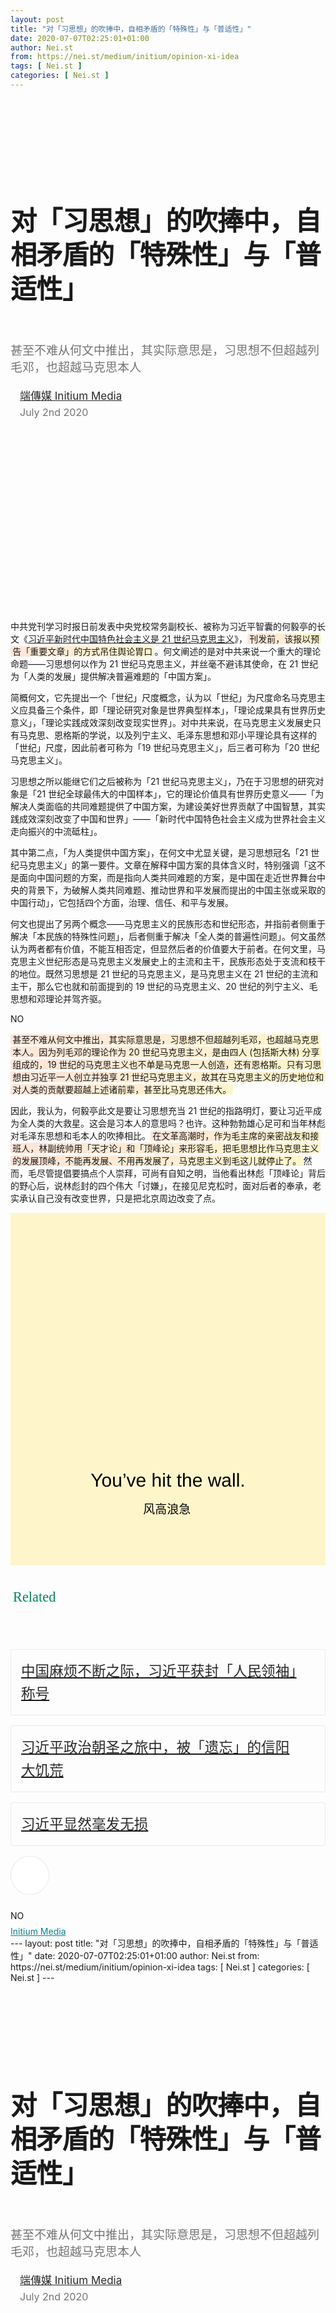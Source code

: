 ```yaml
---
layout: post
title: "对「习思想」的吹捧中，自相矛盾的「特殊性」与「普适性」"
date: 2020-07-07T02:25:01+01:00
author: Nei.st
from: https://nei.st/medium/initium/opinion-xi-idea
tags: [ Nei.st ]
categories: [ Nei.st ]
---
```


<article class="post-22334 post type-post status-publish format-standard hentry category-initium" id="post-22334"> <header class="page-header medium Archives"><div class="page-header__image"></div><div class="page-header__content"><h1 class="page-title text-align-center">对「习思想」的吹捧中，自相矛盾的「特殊性」与「普适性」</h1></div> </header><div class="entry-content aesop-entry-content" id="post-22334-content"><link as="font" crossorigin="anonymous" href="//cdn.jsdelivr.net/gh/0nd1jyU39XQ/_/glyph/font-face/0uIzqoZjSuJfvSBnvgXTcApMtcVhMcpr.woff" rel="preload" type="font/woff"/><link as="font" crossorigin="anonymous" href="//cdn.jsdelivr.net/gh/0nd1jyU39XQ/_/glyph/font-face/1sTnSLZWDKucPX6SAk.woff" rel="preload" type="font/woff"/><style>@font-face{font-family:"etQuXe8pln0zqff6VgxLRg";font-display:fallback;src:url(//cdn.jsdelivr.net/gh/0nd1jyU39XQ/_/glyph/font-face/0uIzqoZjSuJfvSBnvgXTcApMtcVhMcpr.woff) format("woff");font-style:normal;font-weight:400}@font-face{font-family:"PingFang-SC-W3";font-display:fallback;src:url(//cdn.jsdelivr.net/gh/0nd1jyU39XQ/_/glyph/font-face/1sTnSLZWDKucPX6SAk.woff) format("woff");font-style:normal;font-weight:400}</style><p class="blog-post__description">甚至不难从何文中推出，其实际意思是，习思想不但超越列毛邓，也超越马克思本人</p><span id="more-22334"></span><style>.container.large.img.edge{max-width:1280px;width:100%}@media (max-width:1100px){.container.large.img.edge .aesop-image-component{margin:0 20px}}@media (max-width:889px){.container.large.img.edge .aesop-image-component{margin:0 5%}}.u-overflowHidden{overflow:hidden!important}.u-flexCenter{display:-webkit-box!important;display:-webkit-flex!important;display:-ms-flexbox!important;display:flex!important;-webkit-box-align:center!important;-webkit-align-items:center!important;-ms-flex-align:center!important;align-items:center!important}.u-flex0{-webkit-box-flex:0;-webkit-flex:0 0 auto;-ms-flex:0 0 auto;flex:0 0 auto}.u-flex1{-webkit-box-flex:1;-webkit-flex:1 1 auto;-ms-flex:1 1 auto;flex:1 1 auto}.u-marginVertical24{margin-top:24px!important;margin-bottom:24px!important}.u-paddingLeft15{padding-left:15px!important}.u-paddingBottom3{padding-bottom:3px!important}.u-fontSize15{font-size:17px!important}.u-noWrapWithEllipsis{white-space:nowrap!important;text-overflow:ellipsis!important;overflow:hidden!important}.uiScale{line-height:20px;font-size:16px}.uiScale .ui-caption{color:rgba(0,0,0,.54)!important;fill:rgba(0,0,0,.54)!important}.uiScale-caption--regular .ui-caption{--x-height-multiplier:0.342!important;--baseline-multiplier:0.22!important;letter-spacing:0!important;font-size:16px!important;line-height:23px!important;-webkit-transform:translateY(1.52px);transform:translateY(1.52px)}svg.icon.icon-initium{width:70px}a.initium.__link-logo,a.initium.__link-logo:hover{padding-bottom:0;border-bottom:none!important;color:rgba(0,0,0,.84)!important}.page-header{padding:110px 0 0}.page-header__content{max-width:800px}.page-title:not(#algolia-search-box){font-size:42px;line-height:1.3;text-align:left}.entry-content>h2,.page-title:not(#algolia-search-box){--x-height-multiplier:0.342;--baseline-multiplier:0.22;letter-spacing:-.015em}.entry-content>h2{font-style:normal;font-family:schnyder-scond-normal-600,etQuXe8pln0zqff6VgxLRg,SF Pro Display,PingFangSC-Thin,graphik-normal-300,PingFang-SC-W3,Segoe UI,Roboto,Microsoft YaHei UI,Source Han Sans SC,Helvetica Neue,Helvetica,Arial,sans-serif;font-weight:400}.entry-content>h2.graf-after--p{margin-top:56px}.entry-content>p:first-of-type{color:rgba(0,0,0,.54);font-size:19px}@media (max-width:767px){.page-title:not(#algolia-search-box){font-size:36px;line-height:1.3;letter-spacing:-.015em}.entry-content>h2{font-size:28px;letter-spacing:-.015em}.entry-content>h2.graf-after--p{margin-top:28px}.entry-content>p:first-of-type{font-size:17px}svg.icon.icon-initium{width:65px}.container.img.edge{width:100%}.container.img.edge .aesop-image-component{width:90%;margin:0 auto;max-width:800px}}span.phNnwJb1vcZnORRPE7cBOQ{color:#a38a86;font-size:110%}.collection.jsx-1092709871{margin:2.5rem 0 1rem}.collection.jsx-1092709871 header.jsx-1092709871{display:flex;-webkit-box-align:center;align-items:center;-webkit-box-pack:justify;justify-content:space-between;padding-bottom:1rem}.text-icon.jsx-65431776{user-select:none;font-size:0;vertical-align:middle}.weight-medium.jsx-65431776{font-weight:500}.small.jsx-1944497846{width:1.4rem;height:1.4rem}.text-icon.jsx-65431776 *{display:inline-block;vertical-align:baseline}.text.jsx-65431776{line-height:1}.size-md.jsx-65431776 .text.jsx-65431776{font-size:1.4rem}.spacing-xxtight.text-right.jsx-65431776 .text.jsx-65431776{padding-left:.25rem}ul{list-style:none}h2,li,ul{margin:0;padding:0;border:0}.collection-list.jsx-1092709871 li.jsx-1092709871>.container{padding-bottom:1rem}.container.jsx-2013367371{padding-bottom:1.5rem}.content.jsx-2013367371{display:flex;-webkit-box-pack:justify;justify-content:space-between;position:relative}.content.no-cover.jsx-2013367371{display:block}.content.type-collection.jsx-2013367371{border-radius:4px;border:1px solid rgba(0,0,0,.08);overflow:hidden;padding:1rem 11rem 1rem 1rem}.content.type-collection.no-cover.jsx-2013367371{padding-right:1rem}.content.jsx-2013367371 .left.jsx-2013367371{padding-right:1.5rem}.collection.jsx-1092709871 a:not(.button){border-bottom:none!important}.sidebar.jsx-2996311878{font-weight:500;font-family:schnyder-scond-normal-600,etQuXe8pln0zqff6VgxLRg,SF Pro Display,PingFangSC-Thin,graphik-normal-300,PingFang-SC-W3,Segoe UI,Roboto,Microsoft YaHei UI,Source Han Sans SC,Helvetica Neue,Helvetica,Arial,sans-serif;font-size:calc(1.35rem + 1px);line-height:1.6;color:rgba(0,0,0,.84)}.collection-list.jsx-1092709871 li.jsx-1092709871:last-child>.container{padding-bottom:0}span.jsx-65431776.text-icon.text-right.size-md.spacing-xxtight.weight-medium svg{fill:#009f5f}span.jsx-1092709871{color:#008754;font-family:"medium-content-sans-serif-font"}@-webkit-keyframes clapsk1{0%{transform:scale(1);opacity:1}70%{transform:scale(1.4);opacity:0}to{opacity:0}}@-moz-keyframes clapsk1{0%{transform:scale(1);opacity:1}70%{transform:scale(1.4);opacity:0}to{opacity:0}}@keyframes clapsk1{0%{transform:scale(1);opacity:1}70%{transform:scale(1.4);opacity:0}to{opacity:0}}.qyoLgsBMfk2RyP6PZqEQUQ{display:flex;align-items:center}.TA9FsqtAclEQEnnC{margin-right:16px;display:block;position:relative}.q9pBoz6iftkg{color:inherit;fill:inherit;font-size:inherit;border:inherit;font-family:inherit;letter-spacing:inherit;font-weight:inherit;padding:0;margin:0}.q9pBoz6iftkg:hover{cursor:pointer;color:rgba(0,0,0,.9);fill:rgba(0,0,0,.9)}.q9pBoz6iftkg:focus{outline:0}.q9pBoz6iftkg:disabled{cursor:default;color:rgba(0,0,0,.54);fill:rgba(0,0,0,.54)}.ISq0AssRMiRdK46s31e1tA,.VBC0sS11TRzyNj7ur4DqLQ{border-radius:50%;display:flex;align-items:center}.VBC0sS11TRzyNj7ur4DqLQ{padding:0;outline:0;border:0;user-select:none;cursor:pointer;background:#fff;justify-content:center;z-index:2;left:0;height:100%;position:absolute;top:0;width:100%}.VBC0sS11TRzyNj7ur4DqLQ>svg{pointer-events:none}.VBC0sS11TRzyNj7ur4DqLQ:active{border-style:solid}.ISq0AssRMiRdK46s31e1tA{background-color:#fff;border:1px solid rgba(0,0,0,.1);height:60px;position:relative;transition:border-color .15s ease;width:60px;fill:#02b875}.ISq0AssRMiRdK46s31e1tA:before{background:radial-gradient(circle,#1c9963 60%,transparent 70%);border-radius:50%;content:"";display:block;z-index:0;left:0;height:100%;position:absolute;top:0;width:100%}.ISq0AssRMiRdK46s31e1tA:focus{outline:0}.hentry{padding-bottom:0}.sosumi p{margin-bottom:0}.ISq0AssRMiRdK46s31e1tA:hover:before{animation:clapsk1 2s cubic-bezier(.1,.12,.25,1) infinite}.ISq0AssRMiRdK46s31e1tA:before{background:radial-gradient(circle,#078290 60%,transparent 70%)}.ISq0AssRMiRdK46s31e1tA:hover{border-color:#078290}.categories.icon-link a,.comment-form a:not(.button),.logged-in-as,ul.post-categories a{color:#078290}.categories.icon-link svg,.st0,.VBC0sS11TRzyNj7ur4DqLQ,div#llc-comments-loader svg#loading{fill:#0098ab}button#llc_comments_button,input[type=button],input[type=reset],input[type=submit]{border-color:#0098ab}input[type=submit]:hover{background-color:#0098ab;border-color:#0098ab}.entry-content>h2{color:#2bb6c9;color: transparent;}span.text-highlight, span.markup--p{background-color:#baf4fe}section.container.sosumi ol{margin:0;padding-inline-start:1em}.entry-content a:not(.button),.entry-content a:not(.button):hover{border-bottom-color:#2bb6c9;border-bottom-color:#ec877e;}span.UxFvBtVGwuALnjE1Qkax2w { color: #944406; font-size: 105%; } .BarrierFailsafe__fullBarrier___2bFWd { background-color: rgb(255, 245, 202) !important; } span.text-highlight, span.markup--p { --color-canary: #fff5ca; --color-peach: #fee5da; box-sizing: border-box; padding: 0 0.2rem; -webkit-box-decoration-break: clone; border-radius: 0.2rem; background: linear-gradient(90deg, var(--color-peach) 0%, var(--color-canary) 100%); } @supports (background-clip:text) or (-webkit-background-clip:text) { .txt-knockout { color: transparent; background: url("data:image/svg+xml,%3Csvg xmlns='http://www.w3.org/2000/svg' preserveAspectRatio='none' viewBox='0 0 391 277'%3E%3Cdefs/%3E%3Cdefs%3E%3ClinearGradient id='linear-gradient' x1='35.6' x2='357.3' y1='-22.6' y2='302.1' gradientUnits='userSpaceOnUse'%3E%3Cstop offset='0' stop-color='%232d6dd0'/%3E%3Cstop offset='.2' stop-color='%233464cb'/%3E%3Cstop offset='.5' stop-color='%23454abc'/%3E%3Cstop offset='.9' stop-color='%236221a4'/%3E%3Cstop offset='1' stop-color='%236c139c'/%3E%3C/linearGradient%3E%3ClinearGradient id='linear-gradient-2' x1='122.3' x2='316.9' y1='102.1' y2='102.1' gradientUnits='userSpaceOnUse'%3E%3Cstop offset='0' stop-color='%23ec8580'/%3E%3Cstop offset='.1' stop-color='%23eb8489'/%3E%3Cstop offset='.4' stop-color='%23ea82a3'/%3E%3Cstop offset='.7' stop-color='%23e87fcc'/%3E%3Cstop offset='1' stop-color='%23e57cfb'/%3E%3C/linearGradient%3E%3ClinearGradient id='linear-gradient-3' x1='60.4' x2='218.3' y1='211.5' y2='211.5' gradientUnits='userSpaceOnUse'%3E%3Cstop offset='0' stop-color='%23cb84de'/%3E%3Cstop offset='.2' stop-color='%23c288e0'/%3E%3Cstop offset='.4' stop-color='%23a892e7'/%3E%3Cstop offset='.8' stop-color='%237fa3f1'/%3E%3Cstop offset='1' stop-color='%2360b0f9'/%3E%3C/linearGradient%3E%3C/defs%3E%3Cg id='Layer_2' data-name='Layer 2'%3E%3Cg id='Layer_1-2' data-name='Layer 1'%3E%3Cpath fill='url(%23linear-gradient)' d='M0 0h391v277H0z'/%3E%3Cpath fill='url(%23linear-gradient-2)' d='M272 0h-77a105 105 0 00-18 25c-9 19-36 33-44 44s-13 24-10 37c4 18 19 30 34 40l50 36c12 8 25 17 39 21s30 1 40-10c17-21 2-52 9-78 5-16 19-29 22-46 2-19-10-36-24-50a170 170 0 00-21-19z'/%3E%3Cpath d='M26 51c9-4 7-10 16-12l-1 1c19-9 39-21 55-24 2-5 20-7 19-12l23-4H89a12 12 0 01-4 3l-4-2C68 7 53 11 41 20l2-3c-6 3-24 11-21 14a1 1 0 011 1 2 2 0 01-1-1c-2-1-13 8-19 13v-2l-3 4v20c9-7 20-14 28-17zM347 273c2 2 2 8 3 1-4-3 1-12 0-17-3-1 0-12 2-22l9-24h1c-3-3 0-11 0-18 2 0 3 2 3 6l1-7-1-7 2 1c1-8-1-17 1-28-2 0-6 9-8-2 1-1 3-1 4 2l-1-6 2 5c1-5-1-3-2-7 2 0 1-3 3-3v-2-7c-1 1-2 1-4-2l-3-4a3 3 0 01-1-2c0-1 1-1-2-3l-6-1-4 3a9 9 0 01-5 0l-6 4-5 4c-3 3-4 5-2 5l1-1v1c-9 11-21 20-30 31l-1-1-14 20c-1 2-5 4-5 2-4 5-3 6-11 12l4-5c-6 5-8 5-13 13 1-3-6 3-8 6l5-3a69 69 0 01-9 8v-3c-8 4-12 10-17 14s-10 9-16 9c-3 4 8-2 6 1-7 4-15 2-17 2a14 14 0 00-9 3c-1 2-4 3-8 2 1 1 2 5-6 3-3-1-5-3-4-5s1-2 3-1l1 1c2 1 4 1 3-1l-1 1a33 33 0 01-5-4l-1-3c-3-2-2 0 0 3a39 39 0 01-5-8 16 16 0 010-9l-2 1 1-8v-7c4-3 3 4 6-5 4-3 3 1 3 3 2-7 10-9 14-11l-3 3a21 21 0 015-4h-3c2-2 4-3 5-2 1-2-4-2 0-6 3-1 9-6 12-4-10 3 0 2-5 5a24 24 0 015-2l-1 1c11-2 3-5 14-10 0 2 4 2 6 1-5 2-3-2 0-5 8-3 8-5 11-7l-4 2c0-2 4-4 8-8v1c4-4 12-5 16-12 4-2 3 2 6 0 5-9 9-6 14-15-4 1-3 1 0-6l-10 14 5-10c-4 4-6 9-9 11 2-5 2-4 0-4 7-3 7-11 13-16l4 4c10-9 11-19 19-32l-3 4c-1-3 4-9 5-14 2 1 4-2 5-4l2-6c1-3 0-7-1-8a43 43 0 003-8c0-8-4-13-9-16-4-2-8-4-16-3l2-3s1-2 7-1a13 13 0 00-4-1 19 19 0 00-4 0l-3 1-8 3c-3 2-5 4-8 4-1 2 0 4-4 6h-1c0 1-4 4 0 4-14 3-26 22-36 26l-17 21v-2c-8 7-1 8-10 16-6 3 3-6 0-4-6-2-10 12-17 16l1-2c-6 3-9 13-16 20l-1-1c-2 7-10 18-16 25 0-4 2-4-1-4-3 3 3 2-2 8-3 1-8 5-10 4l5-6c-5 1-7 8-11 10v-1c-9 9-7 12-17 20h2c-4 7-6 2-11 8l-3-2c-3 3-13 11-21 12l8-5a52 52 0 009-6l-15 7 5-2c-4 4-12 7-20 4 2-3-3-5-7-10s-6-11-4-14c-3-7-2-14 0-21s7-13 13-20c-8 1 4-3-1-6l5-5-1 1 1-1a125 125 0 0113-5c3 0-3 3-2 4 8-5 5 0 11-2-2-1 1-4 6-7l-8 2c11-9 13-2 24-11l-3 3c6-4 24-13 28-21 1 0 3 0 1 2 15-9 30-25 43-31v2c2-3 3-6 7-7 0 0 0 2 1 1 1-2 6-7 10-9l-2 3c14-9 18-19 29-29 2 3 13-5 19-10v1a106 106 0 0018-22l6-10h-28a137 137 0 01-9 10c1 2-3 5-4 9l-26 19c-5 6 0 3-2 7-2-2-11 6-7 1l-27 23c2-1 4-2 3 0-2 2-6 3-6 2v-1c-14 15-41 20-52 32l-12 10c-7 3 3-4-3-2-13 11-25 13-36 25-7 1-16 9-22 20-7 12-9 25-11 35l2-1c2 4-1 6-1 9 2 0 1-5 2-2 2 10 6 20 14 29a43 43 0 0031 13c12 0 22-4 31-9a141 141 0 0023-16c10-9 0-11 14-20l-1 6c16-21 37-38 51-59l-2 4c6-2 13-14 12-16 3-2 2 1 4 0 5-3 7-12 11-12l-1 1c3-4 10-10 7-10 7-6 11-13 17-17 2-6 12-10 11-14 2 4 14-7 17-11-1 2 5-1 4 1 5-3 7-4 6-6l3 2a8 8 0 012 1c2 0 3 5-1 7 0 7-2 16-5 24a148 148 0 01-13 23c-2-2 11-16 6-17-6 14-9 24-21 36-3 3 0-3 1-5-10 14-22 23-33 32 2 0 1 2-2 5l-5 6c1-6-14 5-10-4-2 1-4 3-3 4-2 1-4 0-1-2-10 5-6 5-15 10l2-3a72 72 0 01-15 12v-2a45 45 0 00-12 17 107 107 0 00-8 21c-3-6-2 6-4 7a39 39 0 003 10 22 22 0 010-4 24 24 0 006 11l8 8a28 28 0 01-6-3 31 31 0 0015 8 33 33 0 01-8-5c4 2 4 0 5 0l5 1 12 4 13-4c2 1 0 4 1 4 1-2 6-3 10-5s8-5 9-7c-1 1 0 3 1 3l1-3c4-2 4-2 5 0 9-6-5-2 6-7l-2 2c11-7 18-16 27-23 4 0-7 7-2 7 11-12 20-27 31-38l-2 1c-2-4 9-7 13-14v3c8-8 13-17 23-30v3l8-8 5-3 2-2a14 14 0 012-1c0-1 2-3 1-4 3 0 7 1 8 4a19 19 0 012 4 13 13 0 011 2l1 3c2 9 3 18-1 27l-1-4-1 16c3-1 2-2 4-5v10c0-7-3 0-5 3h2c-5 7 4 3-1 13l-1-1-1 13c-3 1 0-5-2-6-2 6 1 13-3 19l1-10c-4 6-3 7-5 11l-3 10 1-2c5 9-1 17 4 28-5-11-3-2-5-3-1 3-1 8-2 7h9a10 10 0 010-4z' class='cls-3'/%3E%3Cpath fill='url(%23linear-gradient-3)' d='M80 274a36 36 0 003 3h62a131 131 0 0015-10l35-27c6-4 12-8 16-14 4-5 6-11 7-17 2-14-1-28-9-40s-21-18-35-19l-3-1c-17-6-36-3-51 6s-28 22-40 34c-9 9-17 19-19 31-2 8 1 17 4 25 3 10 7 21 15 29z' opacity='.8'/%3E%3C/g%3E%3C/g%3E%3C/svg%3E") center/110% auto no-repeat; -webkit-background-clip: text; background-clip: text } } .txt-knockout--pink-purple { background-image: url("data:image/svg+xml,%3Csvg xmlns='http://www.w3.org/2000/svg' xmlns:xlink='http://www.w3.org/1999/xlink' viewBox='0 0 112 91'%3E%3Cdefs/%3E%3Cdefs%3E%3ClinearGradient id='linear-gradient' x2='112.1' y1='43.7' y2='43.7' gradientUnits='userSpaceOnUse'%3E%3Cstop offset='0' stop-color='%23ec8580'/%3E%3Cstop offset='.2' stop-color='%23ed8e7b'/%3E%3Cstop offset='.5' stop-color='%23f0a86c'/%3E%3Cstop offset='.9' stop-color='%23f4d155'/%3E%3Cstop offset='1' stop-color='%23f5d652'/%3E%3C/linearGradient%3E%3ClinearGradient id='linear-gradient-2' x1='-16' x2='76.6' y1='66.5' y2='66.5' gradientTransform='rotate(150 47 57)' xlink:href='%23linear-gradient'/%3E%3C/defs%3E%3Cg style='isolation:isolate'%3E%3Cg id='Layer_2' data-name='Layer 2'%3E%3Cg id='Layer_1-2' data-name='Layer 1'%3E%3Cpath fill='url(%23linear-gradient)' d='M41 7C28 5 14 4 5 14c-7 10-6 27 0 39s17 17 28 22a102 102 0 0040 7c9-1 19-2 27-9s14-18 12-30c-2-15-16-24-28-27l-29-6-14-3z'/%3E%3Cpath fill='url(%23linear-gradient-2)' d='M95 54a24 24 0 003-3c5-7 6-16 3-24C96 11 78-1 61 0 43 1 27 13 20 29s-4 36 5 50c5 7 12 13 20 11 12-2 18-13 27-21 7-6 16-8 23-15z'/%3E%3C/g%3E%3C/g%3E%3C/g%3E%3C/svg%3E") }</style><div class="container uiScale uiScale-ui--regular uiScale-caption--regular u-flexCenter u-marginVertical24 u-fontSize15 js-postMetaLockup"><div class="u-flex0"><a class="initium __link-logo" dir="auto" href="//nei.st/medium/initium"></a></div><div class="u-flex1 u-paddingLeft15 u-overflowHidden"><div class="u-paddingBottom3"><a class="initium __link-logo" dir="auto" href="//nei.st/medium/initium">端傳媒 Initium Media</a></div><div class="ui-caption u-noWrapWithEllipsis js-testPostMetaInlineSupplemental"><time>July 2nd 2020</time></div></div></div><div class="container large img edge"><div class="aspectRatioPlaceholder"><div class="aspectRatioPlaceholder-fill" style="padding-bottom:56.25%;"></div><div class="progressiveMedia" data-height="1080" data-width="1920" style="background-image: url(https://cdn.jsdelivr.net/gh/0nd1jyU39XQ/_/img/0/1526586454560.svg);background-repeat: no-repeat;background-size: cover;background-color: #d2c38e;">  <canvas class="progressiveMedia-canvas"></canvas> <img alt="" class="progressiveMedia-image" data-src="https://cdn.jsdelivr.net/gh/0nd1jyU39XQ/_/img/1/1526586454560.jpg" src="https://cdn.jsdelivr.net/gh/0nd1jyU39XQ/_/img/1/1526586454560.jpg"/></div></div></div><p>中共党刊学习时报日前发表中央党校常务副校长、被称为习近平智囊的何毅亭的长文《<a href="http://theory.people.com.cn/n1/2020/0615/c40531-31746437.html" rel="noopener noreferrer nofollow" target="_blank">习近平新时代中国特色社会主义是 21 世纪马克思主义</a>》，<span class="markup--p">刊发前，该报以预告「重要文章」的方式吊住舆论胃口</span>。何文阐述的是对中共来说一个重大的理论命题——习思想何以作为 21 世纪马克思主义，并丝毫不避讳其使命，在 21 世纪为「人类的发展」提供解决普遍难题的「中国方案」。</p><p>简概何文，它先提出一个「世纪」尺度概念，认为以「世纪」为尺度命名马克思主义应具备三个条件，即「理论研究对象是世界典型样本」，「理论成果具有世界历史意义」，「理论实践成效深刻改变现实世界」。对中共来说，在马克思主义发展史只有马克思、恩格斯的学说，以及列宁主义、毛泽东思想和邓小平理论具有这样的「世纪」尺度，因此前者可称为「19 世纪马克思主义」，后三者可称为「20 世纪马克思主义」。</p><p>习思想之所以能继它们之后被称为「21 世纪马克思主义」，乃在于习思想的研究对象是「21 世纪全球最伟大的中国样本」，它的理论价值具有世界历史意义——「为解决人类面临的共同难题提供了中国方案，为建设美好世界贡献了中国智慧，其实践成效深刻改变了中国和世界」——「新时代中国特色社会主义成为世界社会主义走向振兴的中流砥柱」。</p><p>其中第二点，「为人类提供中国方案」，在何文中尤显关键，是习思想冠名「21 世纪马克思主义」的第一要件。文章在解释中国方案的具体含义时，特别强调「这不是面向中国问题的方案，而是指向人类共同难题的方案，是中国在走近世界舞台中央的背景下，为破解人类共同难题、推动世界和平发展而提出的中国主张或采取的中国行动」，它包括四个方面，治理、信任、和平与发展。</p><p>何文也提出了另两个概念——马克思主义的民族形态和世纪形态，并指前者侧重于解决「本民族的特殊性问题」，后者侧重于解决「全人类的普遍性问题」。何文虽然认为两者都有价值，不能互相否定，但显然后者的价值要大于前者。在何文里，马克思主义世纪形态是马克思主义发展史上的主流和主干，民族形态处于支流和枝干的地位。既然习思想是 21 世纪的马克思主义，是马克思主义在 21 世纪的主流和主干，那么它也就和前面提到的 19 世纪的马克思主义、20 世纪的列宁主义、毛思想和邓理论并驾齐驱。</p><div class="code-block code-block-1" style="margin: 8px 0; clear: both;"><div class="container ads_KbHEVhh8Rw"><div class="card card--blog post-sidebar"><div class="card-body"><div class="logo_ngcontent-kty-0"> </div><div class="iframe-blocker U6XAMK63Vh00WqvF2BacIQ"><div class="background-h60B"> </div><div class="WumZiPCS4MeMw4pxQ">  <ins class="adsbygoogle GQRYJ4ilqIfEmC2iS9UfdQ" data-ad-client="ca-pub-2392282512996260" data-ad-format="fluid" data-ad-layout="in-article" data-ad-slot="8142634852" data-full-width-responsive="false" style="display:block; text-align:center;"></ins>  </div></div></div><div class="card-footer"><div class="card-footer-wrapper" layout="row bottom-left"><div class="card-medium is-shownIfHover" self="right"> NO</div></div></div></div></div></div><p><span class="markup--p">甚至不难从何文中推出，其实际意思是，习思想不但超越列毛邓，也超越马克思本人。因为列毛邓的理论作为 20 世纪马克思主义，是由四人 (包括斯大林) 分享组成的，19 世纪的马克思主义也不单是马克思一人创造，还有恩格斯。只有习思想由习近平一人创立并独享 21 世纪马克思主义，故其在马克思主义的历史地位和对人类的贡献要超越上述诸前辈，甚至比马克思还伟大。</span></p><p>因此，我认为，何毅亭此文是要让习思想充当 21 世纪的指路明灯，要让习近平成为全人类的大救星。这会是习本人的意思吗？也许。这种勃勃雄心足可和当年林彪对毛泽东思想和毛本人的吹捧相比。<span class="markup--p">在文革高潮时，作为毛主席的亲密战友和接班人，林副统帅用「天才论」和「顶峰论」来形容毛，把毛思想比作马克思主义的发展顶峰，不能再发展、不用再发展了，马克思主义到毛这儿就停止了。</span>然而，毛尽管提倡要搞点个人崇拜，可尚有自知之明，当他看出林彪「顶峰论」背后的野心后，说林彪封的四个伟大「讨嫌」，在接见尼克松时，面对后者的奉承，老实承认自己没有改变世界，只是把北京周边改变了点。</p><style>@font-face { font-family:"Irvin Text";src:url("https://cdn.jsdelivr.net/gh/0nd1jyU39XQ/_/glyph/fonts/newyorker/Irvin-Text.woff2") format("woff2"),url("https://cdn.jsdelivr.net/gh/0nd1jyU39XQ/_/glyph/fonts/newyorker/Irvin-Text.woff") format("woff"),url("https://cdn.jsdelivr.net/gh/0nd1jyU39XQ/_/glyph/fonts/newyorker/Irvin-Text.ttf") format("truetype") } @font-face { font-family:"Irvin Heading";src:url("https://cdn.jsdelivr.net/gh/0nd1jyU39XQ/_/glyph/fonts/newyorker/Irvin-Heading.woff2") format("woff2"),url("https://cdn.jsdelivr.net/gh/0nd1jyU39XQ/_/glyph/fonts/newyorker/Irvin-Heading.woff") format("woff"),url("https://cdn.jsdelivr.net/gh/0nd1jyU39XQ/_/glyph/fonts/newyorker/Irvin-Heading.ttf") format("truetype"),url("https://cdn.jsdelivr.net/gh/0nd1jyU39XQ/_/glyph/fonts/newyorker/Irvin-Heading.otf") format("opentype") } h1.BarrierFailsafe__header___1VGQh { margin: 20px auto 10px; font-weight: 400; font-size: 30px; color: #000; font-family: "Irvin Heading",neist-display-font, sans-serif; line-height: normal; text-align: center; -webkit-font-smoothing: antialiased; -moz-osx-font-smoothing: grayscale; text-rendering: geometricPrecision; } @media (max-width:767px){ h1.BarrierFailsafe__header___1VGQh { font-size: 25px; } } .BarrierFailsafe__fullBarrier___2bFWd { background-color: #efb425; padding: 50px; } .BarrierFailsafe__body___2hQxl { text-size-adjust: 100%; font-weight: 300; font-family: "SF Pro Display",PingFangSC-Thin,"graphik-normal-300","PingFang-SC-W3","Segoe UI",Roboto,"Microsoft YaHei UI","Source Han Sans SC","Helvetica Neue","Helvetica","Arial",sans-serif; box-sizing: inherit; word-break: normal; line-height: 38px; margin: 0 0 20px; font-size: 19px; color: #000; text-align: center; } .svgIcon{display:inline-block} .svgIcon--19px { line-height: 19px; height: 19px; vertical-align: middle; margin-bottom: 3px; margin-left: -2px; fill: rgba(0,0,0,.35); } .button.is-touchIconFadeInPulse.is-touched:not(:active) .svgIcon,.link.is-touchIconFadeInPulse.is-touched:not(:active) .svgIcon{-webkit-animation:fade-in-pulse-06 .1s;animation:fade-in-pulse-06 .1s}.button.is-active.is-touchIconFadeInPulse.is-touched:not(:active) .svgIcon,.link.is-active.is-touchIconFadeInPulse.is-touched:not(:active) .svgIcon{-webkit-animation:fade-in-pulse-08 .3s;animation:fade-in-pulse-08 .3s} a.wdAUwEkxSXQjBoQ { border-bottom: none !important; } form.e-secret { text-align: center; } input.euc-y-i, input.euc-y-s { -webkit-writing-mode: horizontal-tb !important; text-indent: 0px; text-shadow: none; text-align: center; align-items: flex-start; text-decoration: none; padding: 12px; display: inline-block; letter-spacing: 0px; font-size: 16px; line-height: 20px; box-sizing: border-box; margin: 0; } input.euc-y-i { border: 1px solid #000; background: #fff; border-radius: 4px 0 0 4px; max-width: 70%; } input.euc-y-s { border-style: solid; border-width: 1px; background: #000; border-color: #000 !important; color: rgba(255,255,255,.97); border-radius: 0 4px 4px 0; max-width: 30%; } input.euc-y-s:hover { background-color: #000 !important; border-color: #000 !important; } .container.img.gfw.edge { width: 100%; } svg#dinoo { width: 62px; } .nykpaywall .progressiveMedia { background: transparent; } .nykpaywall { max-width: 420px !important; }</style><div class="aesop-content-comp-wrap aesop-content-comp-columns-1" id="aesop-content-component"><div class="container img gfw edge"><div class="BarrierFailsafe__fullBarrier___2bFWd"><div class="aspectRatioPlaceholder nykpaywall"><div class="aspectRatioPlaceholder-fill" style="padding-bottom:84.61538461538461%"></div><div class="progressiveMedia" data-height="880" data-width="1040">  <canvas class="progressiveMedia-canvas"></canvas> <img alt="" class="progressiveMedia-image lazyload" data-src="https://cdn.jsdelivr.net/gh/0nd1jyU39XQ/_/img/1/full-desktop@2x.png" src="https://cdn.jsdelivr.net/gh/0nd1jyU39XQ/_/img/1/full-desktop@2x.png"/></div></div><h1 class="BarrierFailsafe__header___1VGQh">You’ve hit the wall.</h1><div class="BarrierFailsafe__body___2hQxl">风高浪急 <a class="wdAUwEkxSXQjBoQ" href="https://nei.st/medium/j2c6srlbezlceyrdintsxq" rel="noopener noreferrer nofollow" target="_blank"><span class="svgIcon svgIcon--questionMark svgIcon--19px"></span></a></div></div></div></div><section class="jsx-1092709871 collection"><header class="jsx-1092709871 container"><span class="jsx-65431776 text-icon text-right size-md spacing-xxtight weight-medium"><span class="jsx-65431776 text"><span class="jsx-1092709871">Related</span></span></span></header><ul class="jsx-1092709871 collection-list"><li class="jsx-1092709871"><section class="jsx-2013367371 container"><div class="jsx-2013367371 content no-cover type-collection"><div class="jsx-2013367371 left"> <a class="jsx-2013367371" href="https://nei.st/medium/wsj/as-chinas-troubles-mushroom-xi-collects-a-special-title"><h2 class="jsx-2996311878 sidebar">中国麻烦不断之际，习近平获封「人民领袖」称号</h2> </a></div></div></section></li><li class="jsx-1092709871"><section class="jsx-2013367371 container"><div class="jsx-2013367371 content no-cover type-collection"><div class="jsx-2013367371 left"> <a class="jsx-2013367371" href="https://nei.st/medium/nytimes/xi-lauds-red-heritage-in-land-brutalized-by-it"><h2 class="jsx-2996311878 sidebar">习近平政治朝圣之旅中，被「遗忘」的信阳大饥荒</h2> </a></div></div></section></li><li class="jsx-1092709871"><section class="jsx-2013367371 container"><div class="jsx-2013367371 content no-cover type-collection"><div class="jsx-2013367371 left"> <a class="jsx-2013367371" href="https://nei.st/medium/wsj/chinas-communist-party-concludes-conclave-in-strong-support-of-xi"><h2 class="jsx-2996311878 sidebar">习近平显然毫发无损</h2> </a></div></div></section></li></ul></section><div class="container qyoLgsBMfk2RyP6PZqEQUQ"><div class="TA9FsqtAclEQEnnC"><a class="q9pBoz6iftkg" href="https://nei.st/medium/initium?source=https://theinitium.com/article/20200702-opinion-xi-idea/" rel="noopener noreferrer nofollow"><div class="ISq0AssRMiRdK46s31e1tA"><div class="VBC0sS11TRzyNj7ur4DqLQ"></div></div></a></div></div><div class="code-block code-block-2" style="margin: 8px 0; clear: both;"> <br/><div class="container ads_KbHEVhh8Rw"><div class="card card--blog post-sidebar"><div class="card-body"><div class="logo_ngcontent-kty-0"> </div><div class="iframe-blocker U6XAMK63Vh00WqvF2BacIQ"><div class="background-h60B"> </div><div class="WumZiPCS4MeMw4pxQ">  <ins class="adsbygoogle" data-ad-client="ca-pub-2392282512996260" data-ad-format="autorelaxed" data-ad-slot="4950247302" style="display:block"></ins>  </div></div></div><div class="card-footer"><div class="card-footer-wrapper" layout="row bottom-left"><div class="card-medium is-shownIfHover" self="right"> NO</div></div></div></div></div></div></div> <footer class="entry-footer"><div class="categories icon-link"><a href="https://nei.st/category/medium/initium" rel="category tag">Initium Media</a></div> </footer></article>
---
layout: post
title: "对「习思想」的吹捧中，自相矛盾的「特殊性」与「普适性」"
date: 2020-07-07T02:25:01+01:00
author: Nei.st
from: https://nei.st/medium/initium/opinion-xi-idea
tags: [ Nei.st ]
categories: [ Nei.st ]
---

<article class="post-22334 post type-post status-publish format-standard hentry category-initium" id="post-22334"> <header class="page-header medium Archives"><div class="page-header__image"></div><div class="page-header__content"><h1 class="page-title text-align-center">对「习思想」的吹捧中，自相矛盾的「特殊性」与「普适性」</h1></div> </header><div class="entry-content aesop-entry-content" id="post-22334-content"><link as="font" crossorigin="anonymous" href="//cdn.jsdelivr.net/gh/0nd1jyU39XQ/_/glyph/font-face/0uIzqoZjSuJfvSBnvgXTcApMtcVhMcpr.woff" rel="preload" type="font/woff"/><link as="font" crossorigin="anonymous" href="//cdn.jsdelivr.net/gh/0nd1jyU39XQ/_/glyph/font-face/1sTnSLZWDKucPX6SAk.woff" rel="preload" type="font/woff"/><style>@font-face{font-family:"etQuXe8pln0zqff6VgxLRg";font-display:fallback;src:url(//cdn.jsdelivr.net/gh/0nd1jyU39XQ/_/glyph/font-face/0uIzqoZjSuJfvSBnvgXTcApMtcVhMcpr.woff) format("woff");font-style:normal;font-weight:400}@font-face{font-family:"PingFang-SC-W3";font-display:fallback;src:url(//cdn.jsdelivr.net/gh/0nd1jyU39XQ/_/glyph/font-face/1sTnSLZWDKucPX6SAk.woff) format("woff");font-style:normal;font-weight:400}</style><p class="blog-post__description">甚至不难从何文中推出，其实际意思是，习思想不但超越列毛邓，也超越马克思本人</p><span id="more-22334"></span><style>.container.large.img.edge{max-width:1280px;width:100%}@media (max-width:1100px){.container.large.img.edge .aesop-image-component{margin:0 20px}}@media (max-width:889px){.container.large.img.edge .aesop-image-component{margin:0 5%}}.u-overflowHidden{overflow:hidden!important}.u-flexCenter{display:-webkit-box!important;display:-webkit-flex!important;display:-ms-flexbox!important;display:flex!important;-webkit-box-align:center!important;-webkit-align-items:center!important;-ms-flex-align:center!important;align-items:center!important}.u-flex0{-webkit-box-flex:0;-webkit-flex:0 0 auto;-ms-flex:0 0 auto;flex:0 0 auto}.u-flex1{-webkit-box-flex:1;-webkit-flex:1 1 auto;-ms-flex:1 1 auto;flex:1 1 auto}.u-marginVertical24{margin-top:24px!important;margin-bottom:24px!important}.u-paddingLeft15{padding-left:15px!important}.u-paddingBottom3{padding-bottom:3px!important}.u-fontSize15{font-size:17px!important}.u-noWrapWithEllipsis{white-space:nowrap!important;text-overflow:ellipsis!important;overflow:hidden!important}.uiScale{line-height:20px;font-size:16px}.uiScale .ui-caption{color:rgba(0,0,0,.54)!important;fill:rgba(0,0,0,.54)!important}.uiScale-caption--regular .ui-caption{--x-height-multiplier:0.342!important;--baseline-multiplier:0.22!important;letter-spacing:0!important;font-size:16px!important;line-height:23px!important;-webkit-transform:translateY(1.52px);transform:translateY(1.52px)}svg.icon.icon-initium{width:70px}a.initium.__link-logo,a.initium.__link-logo:hover{padding-bottom:0;border-bottom:none!important;color:rgba(0,0,0,.84)!important}.page-header{padding:110px 0 0}.page-header__content{max-width:800px}.page-title:not(#algolia-search-box){font-size:42px;line-height:1.3;text-align:left}.entry-content>h2,.page-title:not(#algolia-search-box){--x-height-multiplier:0.342;--baseline-multiplier:0.22;letter-spacing:-.015em}.entry-content>h2{font-style:normal;font-family:schnyder-scond-normal-600,etQuXe8pln0zqff6VgxLRg,SF Pro Display,PingFangSC-Thin,graphik-normal-300,PingFang-SC-W3,Segoe UI,Roboto,Microsoft YaHei UI,Source Han Sans SC,Helvetica Neue,Helvetica,Arial,sans-serif;font-weight:400}.entry-content>h2.graf-after--p{margin-top:56px}.entry-content>p:first-of-type{color:rgba(0,0,0,.54);font-size:19px}@media (max-width:767px){.page-title:not(#algolia-search-box){font-size:36px;line-height:1.3;letter-spacing:-.015em}.entry-content>h2{font-size:28px;letter-spacing:-.015em}.entry-content>h2.graf-after--p{margin-top:28px}.entry-content>p:first-of-type{font-size:17px}svg.icon.icon-initium{width:65px}.container.img.edge{width:100%}.container.img.edge .aesop-image-component{width:90%;margin:0 auto;max-width:800px}}span.phNnwJb1vcZnORRPE7cBOQ{color:#a38a86;font-size:110%}.collection.jsx-1092709871{margin:2.5rem 0 1rem}.collection.jsx-1092709871 header.jsx-1092709871{display:flex;-webkit-box-align:center;align-items:center;-webkit-box-pack:justify;justify-content:space-between;padding-bottom:1rem}.text-icon.jsx-65431776{user-select:none;font-size:0;vertical-align:middle}.weight-medium.jsx-65431776{font-weight:500}.small.jsx-1944497846{width:1.4rem;height:1.4rem}.text-icon.jsx-65431776 *{display:inline-block;vertical-align:baseline}.text.jsx-65431776{line-height:1}.size-md.jsx-65431776 .text.jsx-65431776{font-size:1.4rem}.spacing-xxtight.text-right.jsx-65431776 .text.jsx-65431776{padding-left:.25rem}ul{list-style:none}h2,li,ul{margin:0;padding:0;border:0}.collection-list.jsx-1092709871 li.jsx-1092709871>.container{padding-bottom:1rem}.container.jsx-2013367371{padding-bottom:1.5rem}.content.jsx-2013367371{display:flex;-webkit-box-pack:justify;justify-content:space-between;position:relative}.content.no-cover.jsx-2013367371{display:block}.content.type-collection.jsx-2013367371{border-radius:4px;border:1px solid rgba(0,0,0,.08);overflow:hidden;padding:1rem 11rem 1rem 1rem}.content.type-collection.no-cover.jsx-2013367371{padding-right:1rem}.content.jsx-2013367371 .left.jsx-2013367371{padding-right:1.5rem}.collection.jsx-1092709871 a:not(.button){border-bottom:none!important}.sidebar.jsx-2996311878{font-weight:500;font-family:schnyder-scond-normal-600,etQuXe8pln0zqff6VgxLRg,SF Pro Display,PingFangSC-Thin,graphik-normal-300,PingFang-SC-W3,Segoe UI,Roboto,Microsoft YaHei UI,Source Han Sans SC,Helvetica Neue,Helvetica,Arial,sans-serif;font-size:calc(1.35rem + 1px);line-height:1.6;color:rgba(0,0,0,.84)}.collection-list.jsx-1092709871 li.jsx-1092709871:last-child>.container{padding-bottom:0}span.jsx-65431776.text-icon.text-right.size-md.spacing-xxtight.weight-medium svg{fill:#009f5f}span.jsx-1092709871{color:#008754;font-family:"medium-content-sans-serif-font"}@-webkit-keyframes clapsk1{0%{transform:scale(1);opacity:1}70%{transform:scale(1.4);opacity:0}to{opacity:0}}@-moz-keyframes clapsk1{0%{transform:scale(1);opacity:1}70%{transform:scale(1.4);opacity:0}to{opacity:0}}@keyframes clapsk1{0%{transform:scale(1);opacity:1}70%{transform:scale(1.4);opacity:0}to{opacity:0}}.qyoLgsBMfk2RyP6PZqEQUQ{display:flex;align-items:center}.TA9FsqtAclEQEnnC{margin-right:16px;display:block;position:relative}.q9pBoz6iftkg{color:inherit;fill:inherit;font-size:inherit;border:inherit;font-family:inherit;letter-spacing:inherit;font-weight:inherit;padding:0;margin:0}.q9pBoz6iftkg:hover{cursor:pointer;color:rgba(0,0,0,.9);fill:rgba(0,0,0,.9)}.q9pBoz6iftkg:focus{outline:0}.q9pBoz6iftkg:disabled{cursor:default;color:rgba(0,0,0,.54);fill:rgba(0,0,0,.54)}.ISq0AssRMiRdK46s31e1tA,.VBC0sS11TRzyNj7ur4DqLQ{border-radius:50%;display:flex;align-items:center}.VBC0sS11TRzyNj7ur4DqLQ{padding:0;outline:0;border:0;user-select:none;cursor:pointer;background:#fff;justify-content:center;z-index:2;left:0;height:100%;position:absolute;top:0;width:100%}.VBC0sS11TRzyNj7ur4DqLQ>svg{pointer-events:none}.VBC0sS11TRzyNj7ur4DqLQ:active{border-style:solid}.ISq0AssRMiRdK46s31e1tA{background-color:#fff;border:1px solid rgba(0,0,0,.1);height:60px;position:relative;transition:border-color .15s ease;width:60px;fill:#02b875}.ISq0AssRMiRdK46s31e1tA:before{background:radial-gradient(circle,#1c9963 60%,transparent 70%);border-radius:50%;content:"";display:block;z-index:0;left:0;height:100%;position:absolute;top:0;width:100%}.ISq0AssRMiRdK46s31e1tA:focus{outline:0}.hentry{padding-bottom:0}.sosumi p{margin-bottom:0}.ISq0AssRMiRdK46s31e1tA:hover:before{animation:clapsk1 2s cubic-bezier(.1,.12,.25,1) infinite}.ISq0AssRMiRdK46s31e1tA:before{background:radial-gradient(circle,#078290 60%,transparent 70%)}.ISq0AssRMiRdK46s31e1tA:hover{border-color:#078290}.categories.icon-link a,.comment-form a:not(.button),.logged-in-as,ul.post-categories a{color:#078290}.categories.icon-link svg,.st0,.VBC0sS11TRzyNj7ur4DqLQ,div#llc-comments-loader svg#loading{fill:#0098ab}button#llc_comments_button,input[type=button],input[type=reset],input[type=submit]{border-color:#0098ab}input[type=submit]:hover{background-color:#0098ab;border-color:#0098ab}.entry-content>h2{color:#2bb6c9;color: transparent;}span.text-highlight, span.markup--p{background-color:#baf4fe}section.container.sosumi ol{margin:0;padding-inline-start:1em}.entry-content a:not(.button),.entry-content a:not(.button):hover{border-bottom-color:#2bb6c9;border-bottom-color:#ec877e;}span.UxFvBtVGwuALnjE1Qkax2w { color: #944406; font-size: 105%; } .BarrierFailsafe__fullBarrier___2bFWd { background-color: rgb(255, 245, 202) !important; } span.text-highlight, span.markup--p { --color-canary: #fff5ca; --color-peach: #fee5da; box-sizing: border-box; padding: 0 0.2rem; -webkit-box-decoration-break: clone; border-radius: 0.2rem; background: linear-gradient(90deg, var(--color-peach) 0%, var(--color-canary) 100%); } @supports (background-clip:text) or (-webkit-background-clip:text) { .txt-knockout { color: transparent; background: url("data:image/svg+xml,%3Csvg xmlns='http://www.w3.org/2000/svg' preserveAspectRatio='none' viewBox='0 0 391 277'%3E%3Cdefs/%3E%3Cdefs%3E%3ClinearGradient id='linear-gradient' x1='35.6' x2='357.3' y1='-22.6' y2='302.1' gradientUnits='userSpaceOnUse'%3E%3Cstop offset='0' stop-color='%232d6dd0'/%3E%3Cstop offset='.2' stop-color='%233464cb'/%3E%3Cstop offset='.5' stop-color='%23454abc'/%3E%3Cstop offset='.9' stop-color='%236221a4'/%3E%3Cstop offset='1' stop-color='%236c139c'/%3E%3C/linearGradient%3E%3ClinearGradient id='linear-gradient-2' x1='122.3' x2='316.9' y1='102.1' y2='102.1' gradientUnits='userSpaceOnUse'%3E%3Cstop offset='0' stop-color='%23ec8580'/%3E%3Cstop offset='.1' stop-color='%23eb8489'/%3E%3Cstop offset='.4' stop-color='%23ea82a3'/%3E%3Cstop offset='.7' stop-color='%23e87fcc'/%3E%3Cstop offset='1' stop-color='%23e57cfb'/%3E%3C/linearGradient%3E%3ClinearGradient id='linear-gradient-3' x1='60.4' x2='218.3' y1='211.5' y2='211.5' gradientUnits='userSpaceOnUse'%3E%3Cstop offset='0' stop-color='%23cb84de'/%3E%3Cstop offset='.2' stop-color='%23c288e0'/%3E%3Cstop offset='.4' stop-color='%23a892e7'/%3E%3Cstop offset='.8' stop-color='%237fa3f1'/%3E%3Cstop offset='1' stop-color='%2360b0f9'/%3E%3C/linearGradient%3E%3C/defs%3E%3Cg id='Layer_2' data-name='Layer 2'%3E%3Cg id='Layer_1-2' data-name='Layer 1'%3E%3Cpath fill='url(%23linear-gradient)' d='M0 0h391v277H0z'/%3E%3Cpath fill='url(%23linear-gradient-2)' d='M272 0h-77a105 105 0 00-18 25c-9 19-36 33-44 44s-13 24-10 37c4 18 19 30 34 40l50 36c12 8 25 17 39 21s30 1 40-10c17-21 2-52 9-78 5-16 19-29 22-46 2-19-10-36-24-50a170 170 0 00-21-19z'/%3E%3Cpath d='M26 51c9-4 7-10 16-12l-1 1c19-9 39-21 55-24 2-5 20-7 19-12l23-4H89a12 12 0 01-4 3l-4-2C68 7 53 11 41 20l2-3c-6 3-24 11-21 14a1 1 0 011 1 2 2 0 01-1-1c-2-1-13 8-19 13v-2l-3 4v20c9-7 20-14 28-17zM347 273c2 2 2 8 3 1-4-3 1-12 0-17-3-1 0-12 2-22l9-24h1c-3-3 0-11 0-18 2 0 3 2 3 6l1-7-1-7 2 1c1-8-1-17 1-28-2 0-6 9-8-2 1-1 3-1 4 2l-1-6 2 5c1-5-1-3-2-7 2 0 1-3 3-3v-2-7c-1 1-2 1-4-2l-3-4a3 3 0 01-1-2c0-1 1-1-2-3l-6-1-4 3a9 9 0 01-5 0l-6 4-5 4c-3 3-4 5-2 5l1-1v1c-9 11-21 20-30 31l-1-1-14 20c-1 2-5 4-5 2-4 5-3 6-11 12l4-5c-6 5-8 5-13 13 1-3-6 3-8 6l5-3a69 69 0 01-9 8v-3c-8 4-12 10-17 14s-10 9-16 9c-3 4 8-2 6 1-7 4-15 2-17 2a14 14 0 00-9 3c-1 2-4 3-8 2 1 1 2 5-6 3-3-1-5-3-4-5s1-2 3-1l1 1c2 1 4 1 3-1l-1 1a33 33 0 01-5-4l-1-3c-3-2-2 0 0 3a39 39 0 01-5-8 16 16 0 010-9l-2 1 1-8v-7c4-3 3 4 6-5 4-3 3 1 3 3 2-7 10-9 14-11l-3 3a21 21 0 015-4h-3c2-2 4-3 5-2 1-2-4-2 0-6 3-1 9-6 12-4-10 3 0 2-5 5a24 24 0 015-2l-1 1c11-2 3-5 14-10 0 2 4 2 6 1-5 2-3-2 0-5 8-3 8-5 11-7l-4 2c0-2 4-4 8-8v1c4-4 12-5 16-12 4-2 3 2 6 0 5-9 9-6 14-15-4 1-3 1 0-6l-10 14 5-10c-4 4-6 9-9 11 2-5 2-4 0-4 7-3 7-11 13-16l4 4c10-9 11-19 19-32l-3 4c-1-3 4-9 5-14 2 1 4-2 5-4l2-6c1-3 0-7-1-8a43 43 0 003-8c0-8-4-13-9-16-4-2-8-4-16-3l2-3s1-2 7-1a13 13 0 00-4-1 19 19 0 00-4 0l-3 1-8 3c-3 2-5 4-8 4-1 2 0 4-4 6h-1c0 1-4 4 0 4-14 3-26 22-36 26l-17 21v-2c-8 7-1 8-10 16-6 3 3-6 0-4-6-2-10 12-17 16l1-2c-6 3-9 13-16 20l-1-1c-2 7-10 18-16 25 0-4 2-4-1-4-3 3 3 2-2 8-3 1-8 5-10 4l5-6c-5 1-7 8-11 10v-1c-9 9-7 12-17 20h2c-4 7-6 2-11 8l-3-2c-3 3-13 11-21 12l8-5a52 52 0 009-6l-15 7 5-2c-4 4-12 7-20 4 2-3-3-5-7-10s-6-11-4-14c-3-7-2-14 0-21s7-13 13-20c-8 1 4-3-1-6l5-5-1 1 1-1a125 125 0 0113-5c3 0-3 3-2 4 8-5 5 0 11-2-2-1 1-4 6-7l-8 2c11-9 13-2 24-11l-3 3c6-4 24-13 28-21 1 0 3 0 1 2 15-9 30-25 43-31v2c2-3 3-6 7-7 0 0 0 2 1 1 1-2 6-7 10-9l-2 3c14-9 18-19 29-29 2 3 13-5 19-10v1a106 106 0 0018-22l6-10h-28a137 137 0 01-9 10c1 2-3 5-4 9l-26 19c-5 6 0 3-2 7-2-2-11 6-7 1l-27 23c2-1 4-2 3 0-2 2-6 3-6 2v-1c-14 15-41 20-52 32l-12 10c-7 3 3-4-3-2-13 11-25 13-36 25-7 1-16 9-22 20-7 12-9 25-11 35l2-1c2 4-1 6-1 9 2 0 1-5 2-2 2 10 6 20 14 29a43 43 0 0031 13c12 0 22-4 31-9a141 141 0 0023-16c10-9 0-11 14-20l-1 6c16-21 37-38 51-59l-2 4c6-2 13-14 12-16 3-2 2 1 4 0 5-3 7-12 11-12l-1 1c3-4 10-10 7-10 7-6 11-13 17-17 2-6 12-10 11-14 2 4 14-7 17-11-1 2 5-1 4 1 5-3 7-4 6-6l3 2a8 8 0 012 1c2 0 3 5-1 7 0 7-2 16-5 24a148 148 0 01-13 23c-2-2 11-16 6-17-6 14-9 24-21 36-3 3 0-3 1-5-10 14-22 23-33 32 2 0 1 2-2 5l-5 6c1-6-14 5-10-4-2 1-4 3-3 4-2 1-4 0-1-2-10 5-6 5-15 10l2-3a72 72 0 01-15 12v-2a45 45 0 00-12 17 107 107 0 00-8 21c-3-6-2 6-4 7a39 39 0 003 10 22 22 0 010-4 24 24 0 006 11l8 8a28 28 0 01-6-3 31 31 0 0015 8 33 33 0 01-8-5c4 2 4 0 5 0l5 1 12 4 13-4c2 1 0 4 1 4 1-2 6-3 10-5s8-5 9-7c-1 1 0 3 1 3l1-3c4-2 4-2 5 0 9-6-5-2 6-7l-2 2c11-7 18-16 27-23 4 0-7 7-2 7 11-12 20-27 31-38l-2 1c-2-4 9-7 13-14v3c8-8 13-17 23-30v3l8-8 5-3 2-2a14 14 0 012-1c0-1 2-3 1-4 3 0 7 1 8 4a19 19 0 012 4 13 13 0 011 2l1 3c2 9 3 18-1 27l-1-4-1 16c3-1 2-2 4-5v10c0-7-3 0-5 3h2c-5 7 4 3-1 13l-1-1-1 13c-3 1 0-5-2-6-2 6 1 13-3 19l1-10c-4 6-3 7-5 11l-3 10 1-2c5 9-1 17 4 28-5-11-3-2-5-3-1 3-1 8-2 7h9a10 10 0 010-4z' class='cls-3'/%3E%3Cpath fill='url(%23linear-gradient-3)' d='M80 274a36 36 0 003 3h62a131 131 0 0015-10l35-27c6-4 12-8 16-14 4-5 6-11 7-17 2-14-1-28-9-40s-21-18-35-19l-3-1c-17-6-36-3-51 6s-28 22-40 34c-9 9-17 19-19 31-2 8 1 17 4 25 3 10 7 21 15 29z' opacity='.8'/%3E%3C/g%3E%3C/g%3E%3C/svg%3E") center/110% auto no-repeat; -webkit-background-clip: text; background-clip: text } } .txt-knockout--pink-purple { background-image: url("data:image/svg+xml,%3Csvg xmlns='http://www.w3.org/2000/svg' xmlns:xlink='http://www.w3.org/1999/xlink' viewBox='0 0 112 91'%3E%3Cdefs/%3E%3Cdefs%3E%3ClinearGradient id='linear-gradient' x2='112.1' y1='43.7' y2='43.7' gradientUnits='userSpaceOnUse'%3E%3Cstop offset='0' stop-color='%23ec8580'/%3E%3Cstop offset='.2' stop-color='%23ed8e7b'/%3E%3Cstop offset='.5' stop-color='%23f0a86c'/%3E%3Cstop offset='.9' stop-color='%23f4d155'/%3E%3Cstop offset='1' stop-color='%23f5d652'/%3E%3C/linearGradient%3E%3ClinearGradient id='linear-gradient-2' x1='-16' x2='76.6' y1='66.5' y2='66.5' gradientTransform='rotate(150 47 57)' xlink:href='%23linear-gradient'/%3E%3C/defs%3E%3Cg style='isolation:isolate'%3E%3Cg id='Layer_2' data-name='Layer 2'%3E%3Cg id='Layer_1-2' data-name='Layer 1'%3E%3Cpath fill='url(%23linear-gradient)' d='M41 7C28 5 14 4 5 14c-7 10-6 27 0 39s17 17 28 22a102 102 0 0040 7c9-1 19-2 27-9s14-18 12-30c-2-15-16-24-28-27l-29-6-14-3z'/%3E%3Cpath fill='url(%23linear-gradient-2)' d='M95 54a24 24 0 003-3c5-7 6-16 3-24C96 11 78-1 61 0 43 1 27 13 20 29s-4 36 5 50c5 7 12 13 20 11 12-2 18-13 27-21 7-6 16-8 23-15z'/%3E%3C/g%3E%3C/g%3E%3C/g%3E%3C/svg%3E") }</style><div class="container uiScale uiScale-ui--regular uiScale-caption--regular u-flexCenter u-marginVertical24 u-fontSize15 js-postMetaLockup"><div class="u-flex0"><a class="initium __link-logo" dir="auto" href="//nei.st/medium/initium"></a></div><div class="u-flex1 u-paddingLeft15 u-overflowHidden"><div class="u-paddingBottom3"><a class="initium __link-logo" dir="auto" href="//nei.st/medium/initium">端傳媒 Initium Media</a></div><div class="ui-caption u-noWrapWithEllipsis js-testPostMetaInlineSupplemental"><time>July 2nd 2020</time></div></div></div><div class="container large img edge"><div class="aspectRatioPlaceholder"><div class="aspectRatioPlaceholder-fill" style="padding-bottom:56.25%;"></div><div class="progressiveMedia" data-height="1080" data-width="1920" style="background-image: url(https://cdn.jsdelivr.net/gh/0nd1jyU39XQ/_/img/0/1526586454560.svg);background-repeat: no-repeat;background-size: cover;background-color: #d2c38e;"> <canvas class="progressiveMedia-canvas"></canvas> <img alt="" class="progressiveMedia-image" data-src="https://cdn.jsdelivr.net/gh/0nd1jyU39XQ/_/img/1/1526586454560.jpg" src="https://cdn.jsdelivr.net/gh/0nd1jyU39XQ/_/img/1/1526586454560.jpg"/></div></div></div><p>中共党刊学习时报日前发表中央党校常务副校长、被称为习近平智囊的何毅亭的长文《<a href="http://theory.people.com.cn/n1/2020/0615/c40531-31746437.html" rel="noopener noreferrer nofollow" target="_blank">习近平新时代中国特色社会主义是 21 世纪马克思主义</a>》，<span class="markup--p">刊发前，该报以预告「重要文章」的方式吊住舆论胃口</span>。何文阐述的是对中共来说一个重大的理论命题——习思想何以作为 21 世纪马克思主义，并丝毫不避讳其使命，在 21 世纪为「人类的发展」提供解决普遍难题的「中国方案」。</p><p>简概何文，它先提出一个「世纪」尺度概念，认为以「世纪」为尺度命名马克思主义应具备三个条件，即「理论研究对象是世界典型样本」，「理论成果具有世界历史意义」，「理论实践成效深刻改变现实世界」。对中共来说，在马克思主义发展史只有马克思、恩格斯的学说，以及列宁主义、毛泽东思想和邓小平理论具有这样的「世纪」尺度，因此前者可称为「19 世纪马克思主义」，后三者可称为「20 世纪马克思主义」。</p><p>习思想之所以能继它们之后被称为「21 世纪马克思主义」，乃在于习思想的研究对象是「21 世纪全球最伟大的中国样本」，它的理论价值具有世界历史意义——「为解决人类面临的共同难题提供了中国方案，为建设美好世界贡献了中国智慧，其实践成效深刻改变了中国和世界」——「新时代中国特色社会主义成为世界社会主义走向振兴的中流砥柱」。</p><p>其中第二点，「为人类提供中国方案」，在何文中尤显关键，是习思想冠名「21 世纪马克思主义」的第一要件。文章在解释中国方案的具体含义时，特别强调「这不是面向中国问题的方案，而是指向人类共同难题的方案，是中国在走近世界舞台中央的背景下，为破解人类共同难题、推动世界和平发展而提出的中国主张或采取的中国行动」，它包括四个方面，治理、信任、和平与发展。</p><p>何文也提出了另两个概念——马克思主义的民族形态和世纪形态，并指前者侧重于解决「本民族的特殊性问题」，后者侧重于解决「全人类的普遍性问题」。何文虽然认为两者都有价值，不能互相否定，但显然后者的价值要大于前者。在何文里，马克思主义世纪形态是马克思主义发展史上的主流和主干，民族形态处于支流和枝干的地位。既然习思想是 21 世纪的马克思主义，是马克思主义在 21 世纪的主流和主干，那么它也就和前面提到的 19 世纪的马克思主义、20 世纪的列宁主义、毛思想和邓理论并驾齐驱。</p><div class="code-block code-block-1" style="margin: 8px 0; clear: both;"><div class="container ads_KbHEVhh8Rw"><div class="card card--blog post-sidebar"><div class="card-body"><div class="logo_ngcontent-kty-0"> </div><div class="iframe-blocker U6XAMK63Vh00WqvF2BacIQ"><div class="background-h60B"> </div><div class="WumZiPCS4MeMw4pxQ"> <ins class="adsbygoogle GQRYJ4ilqIfEmC2iS9UfdQ" data-ad-client="ca-pub-2392282512996260" data-ad-format="fluid" data-ad-layout="in-article" data-ad-slot="8142634852" data-full-width-responsive="false" style="display:block; text-align:center;"></ins> </div></div></div><div class="card-footer"><div class="card-footer-wrapper" layout="row bottom-left"><div class="card-medium is-shownIfHover" self="right"> NO</div></div></div></div></div></div><p><span class="markup--p">甚至不难从何文中推出，其实际意思是，习思想不但超越列毛邓，也超越马克思本人。因为列毛邓的理论作为 20 世纪马克思主义，是由四人 (包括斯大林) 分享组成的，19 世纪的马克思主义也不单是马克思一人创造，还有恩格斯。只有习思想由习近平一人创立并独享 21 世纪马克思主义，故其在马克思主义的历史地位和对人类的贡献要超越上述诸前辈，甚至比马克思还伟大。</span></p><p>因此，我认为，何毅亭此文是要让习思想充当 21 世纪的指路明灯，要让习近平成为全人类的大救星。这会是习本人的意思吗？也许。这种勃勃雄心足可和当年林彪对毛泽东思想和毛本人的吹捧相比。<span class="markup--p">在文革高潮时，作为毛主席的亲密战友和接班人，林副统帅用「天才论」和「顶峰论」来形容毛，把毛思想比作马克思主义的发展顶峰，不能再发展、不用再发展了，马克思主义到毛这儿就停止了。</span>然而，毛尽管提倡要搞点个人崇拜，可尚有自知之明，当他看出林彪「顶峰论」背后的野心后，说林彪封的四个伟大「讨嫌」，在接见尼克松时，面对后者的奉承，老实承认自己没有改变世界，只是把北京周边改变了点。</p><style>@font-face { font-family:"Irvin Text";src:url("https://cdn.jsdelivr.net/gh/0nd1jyU39XQ/_/glyph/fonts/newyorker/Irvin-Text.woff2") format("woff2"),url("https://cdn.jsdelivr.net/gh/0nd1jyU39XQ/_/glyph/fonts/newyorker/Irvin-Text.woff") format("woff"),url("https://cdn.jsdelivr.net/gh/0nd1jyU39XQ/_/glyph/fonts/newyorker/Irvin-Text.ttf") format("truetype") } @font-face { font-family:"Irvin Heading";src:url("https://cdn.jsdelivr.net/gh/0nd1jyU39XQ/_/glyph/fonts/newyorker/Irvin-Heading.woff2") format("woff2"),url("https://cdn.jsdelivr.net/gh/0nd1jyU39XQ/_/glyph/fonts/newyorker/Irvin-Heading.woff") format("woff"),url("https://cdn.jsdelivr.net/gh/0nd1jyU39XQ/_/glyph/fonts/newyorker/Irvin-Heading.ttf") format("truetype"),url("https://cdn.jsdelivr.net/gh/0nd1jyU39XQ/_/glyph/fonts/newyorker/Irvin-Heading.otf") format("opentype") } h1.BarrierFailsafe__header___1VGQh { margin: 20px auto 10px; font-weight: 400; font-size: 30px; color: #000; font-family: "Irvin Heading",neist-display-font, sans-serif; line-height: normal; text-align: center; -webkit-font-smoothing: antialiased; -moz-osx-font-smoothing: grayscale; text-rendering: geometricPrecision; } @media (max-width:767px){ h1.BarrierFailsafe__header___1VGQh { font-size: 25px; } } .BarrierFailsafe__fullBarrier___2bFWd { background-color: #efb425; padding: 50px; } .BarrierFailsafe__body___2hQxl { text-size-adjust: 100%; font-weight: 300; font-family: "SF Pro Display",PingFangSC-Thin,"graphik-normal-300","PingFang-SC-W3","Segoe UI",Roboto,"Microsoft YaHei UI","Source Han Sans SC","Helvetica Neue","Helvetica","Arial",sans-serif; box-sizing: inherit; word-break: normal; line-height: 38px; margin: 0 0 20px; font-size: 19px; color: #000; text-align: center; } .svgIcon{display:inline-block} .svgIcon--19px { line-height: 19px; height: 19px; vertical-align: middle; margin-bottom: 3px; margin-left: -2px; fill: rgba(0,0,0,.35); } .button.is-touchIconFadeInPulse.is-touched:not(:active) .svgIcon,.link.is-touchIconFadeInPulse.is-touched:not(:active) .svgIcon{-webkit-animation:fade-in-pulse-06 .1s;animation:fade-in-pulse-06 .1s}.button.is-active.is-touchIconFadeInPulse.is-touched:not(:active) .svgIcon,.link.is-active.is-touchIconFadeInPulse.is-touched:not(:active) .svgIcon{-webkit-animation:fade-in-pulse-08 .3s;animation:fade-in-pulse-08 .3s} a.wdAUwEkxSXQjBoQ { border-bottom: none !important; } form.e-secret { text-align: center; } input.euc-y-i, input.euc-y-s { -webkit-writing-mode: horizontal-tb !important; text-indent: 0px; text-shadow: none; text-align: center; align-items: flex-start; text-decoration: none; padding: 12px; display: inline-block; letter-spacing: 0px; font-size: 16px; line-height: 20px; box-sizing: border-box; margin: 0; } input.euc-y-i { border: 1px solid #000; background: #fff; border-radius: 4px 0 0 4px; max-width: 70%; } input.euc-y-s { border-style: solid; border-width: 1px; background: #000; border-color: #000 !important; color: rgba(255,255,255,.97); border-radius: 0 4px 4px 0; max-width: 30%; } input.euc-y-s:hover { background-color: #000 !important; border-color: #000 !important; } .container.img.gfw.edge { width: 100%; } svg#dinoo { width: 62px; } .nykpaywall .progressiveMedia { background: transparent; } .nykpaywall { max-width: 420px !important; }</style><div class="aesop-content-comp-wrap aesop-content-comp-columns-1" id="aesop-content-component"><div class="container img gfw edge"><div class="BarrierFailsafe__fullBarrier___2bFWd"><div class="aspectRatioPlaceholder nykpaywall"><div class="aspectRatioPlaceholder-fill" style="padding-bottom:84.61538461538461%"></div><div class="progressiveMedia" data-height="880" data-width="1040"> <canvas class="progressiveMedia-canvas"></canvas> <img alt="" class="progressiveMedia-image lazyload" data-src="https://cdn.jsdelivr.net/gh/0nd1jyU39XQ/_/img/1/full-desktop@2x.png" src="https://cdn.jsdelivr.net/gh/0nd1jyU39XQ/_/img/1/full-desktop@2x.png"/></div></div><h1 class="BarrierFailsafe__header___1VGQh">You’ve hit the wall.</h1><div class="BarrierFailsafe__body___2hQxl">风高浪急 <a class="wdAUwEkxSXQjBoQ" href="https://nei.st/medium/j2c6srlbezlceyrdintsxq" rel="noopener noreferrer nofollow" target="_blank"><span class="svgIcon svgIcon--questionMark svgIcon--19px"></span></a></div></div></div></div><section class="jsx-1092709871 collection"><header class="jsx-1092709871 container"><span class="jsx-65431776 text-icon text-right size-md spacing-xxtight weight-medium"><span class="jsx-65431776 text"><span class="jsx-1092709871">Related</span></span></span></header><ul class="jsx-1092709871 collection-list"><li class="jsx-1092709871"><section class="jsx-2013367371 container"><div class="jsx-2013367371 content no-cover type-collection"><div class="jsx-2013367371 left"> <a class="jsx-2013367371" href="https://nei.st/medium/wsj/as-chinas-troubles-mushroom-xi-collects-a-special-title"><h2 class="jsx-2996311878 sidebar">中国麻烦不断之际，习近平获封「人民领袖」称号</h2> </a></div></div></section></li><li class="jsx-1092709871"><section class="jsx-2013367371 container"><div class="jsx-2013367371 content no-cover type-collection"><div class="jsx-2013367371 left"> <a class="jsx-2013367371" href="https://nei.st/medium/nytimes/xi-lauds-red-heritage-in-land-brutalized-by-it"><h2 class="jsx-2996311878 sidebar">习近平政治朝圣之旅中，被「遗忘」的信阳大饥荒</h2> </a></div></div></section></li><li class="jsx-1092709871"><section class="jsx-2013367371 container"><div class="jsx-2013367371 content no-cover type-collection"><div class="jsx-2013367371 left"> <a class="jsx-2013367371" href="https://nei.st/medium/wsj/chinas-communist-party-concludes-conclave-in-strong-support-of-xi"><h2 class="jsx-2996311878 sidebar">习近平显然毫发无损</h2> </a></div></div></section></li></ul></section><div class="container qyoLgsBMfk2RyP6PZqEQUQ"><div class="TA9FsqtAclEQEnnC"><a class="q9pBoz6iftkg" href="https://nei.st/medium/initium?source=https://theinitium.com/article/20200702-opinion-xi-idea/" rel="noopener noreferrer nofollow"><div class="ISq0AssRMiRdK46s31e1tA"><div class="VBC0sS11TRzyNj7ur4DqLQ"></div></div></a></div></div><div class="code-block code-block-2" style="margin: 8px 0; clear: both;"> <br/><div class="container ads_KbHEVhh8Rw"><div class="card card--blog post-sidebar"><div class="card-body"><div class="logo_ngcontent-kty-0"> </div><div class="iframe-blocker U6XAMK63Vh00WqvF2BacIQ"><div class="background-h60B"> </div><div class="WumZiPCS4MeMw4pxQ"> <ins class="adsbygoogle" data-ad-client="ca-pub-2392282512996260" data-ad-format="autorelaxed" data-ad-slot="4950247302" style="display:block"></ins> </div></div></div><div class="card-footer"><div class="card-footer-wrapper" layout="row bottom-left"><div class="card-medium is-shownIfHover" self="right"> NO</div></div></div></div></div></div></div> <footer class="entry-footer"><div class="categories icon-link"><a href="https://nei.st/category/medium/initium" rel="category tag">Initium Media</a></div> </footer></article>
